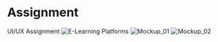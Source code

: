 # Assignment
UI/UX Assignment 
![E-Learning Platforms](https://user-images.githubusercontent.com/33977705/123509773-550a2280-d699-11eb-8b56-219b57970b66.png)
![Mockup_01](https://user-images.githubusercontent.com/33977705/123509919-2771a900-d69a-11eb-8f1a-19ff66b778fa.png)
![Mockup_02](https://user-images.githubusercontent.com/33977705/123509917-250f4f00-d69a-11eb-8587-f2fe5b821d3a.png)
